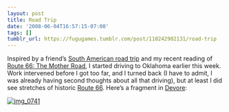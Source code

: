 ```yaml
---
layout: post
title: Road Trip
date: '2008-06-04T16:57:15-07:00'
tags: []
tumblr_url: https://fugugames.tumblr.com/post/110242902131/road-trip
---
```

Inspired by a friend’s [South American road trip](http://www.roarware.com/southamerica/) and my recent reading of [Route 66: The Mother Road](http://www.goodreads.com/book/show/85684.Route_66_The_Mother_Road_75th_Anniversary_Edition), I started driving to Oklahoma earlier this week. Work intervened before I got too far, and I turned back (I have to admit, I was already having second thoughts about all that driving), but at least I did see stretches of historic [Route 66](http://www.historic66.com/). Here’s a fragment in [Devore](http://www.sbsun.com/ci_8283962):

[![](http://itshardtofondlepenguins.com/wp-content/uploads/2008/06/img_0741.jpg "img\_0741")](http://itshardtofondlepenguins.com/wp-content/uploads/2008/06/img_0741.jpg)

